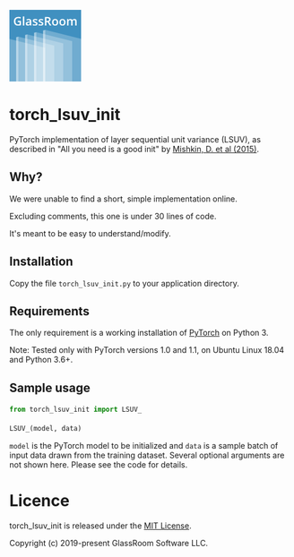 ![GlassRoom Logo](https://github.com/glassroom/torch_lsuv_init/blob/master/glassroom-logo.png)

# torch_lsuv_init

PyTorch implementation of layer sequential unit variance (LSUV), as described in "All you need is a good init" by [Mishkin, D. et al (2015)](https://arxiv.org/abs/1511.06422).

## Why?

We were unable to find a short, simple implementation online.

Excluding comments, this one is under 30 lines of code.

It's meant to be easy to understand/modify.

## Installation

Copy the file `torch_lsuv_init.py` to your application directory.

## Requirements

The only requirement is a working installation of [PyTorch](https://pytorch.org/) on Python 3.

Note: Tested only with PyTorch versions 1.0 and 1.1, on Ubuntu Linux 18.04 and Python 3.6+.

## Sample usage

```python
from torch_lsuv_init import LSUV_

LSUV_(model, data)
```

`model` is the PyTorch model to be initialized and `data` is a sample batch of input data drawn from the training dataset. Several optional arguments are not shown here. Please see the code for details.

# Licence

torch_lsuv_init is released under the [MIT License](https://github.com/glassroom/torch_lsuv_init/blob/master/LICENSE).

Copyright (c) 2019-present GlassRoom Software LLC.

